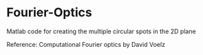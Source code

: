 # Fourier-Optics
Matlab code for creating the multiple circular spots in the 2D plane 


Reference: Computational Fourier optics by David Voelz
